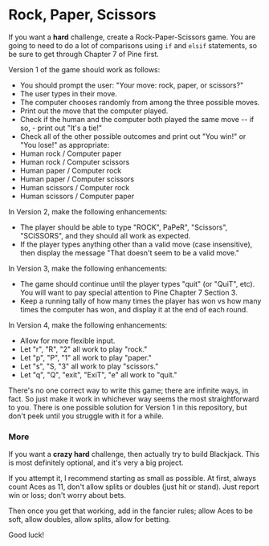 # Rock, Paper, Scissors

If you want a **hard** challenge, create a Rock-Paper-Scissors game. You are going to need to do a lot of comparisons using `if` and `elsif` statements, so be sure to get through Chapter 7 of Pine first.

Version 1 of the game should work as follows:

 - You should prompt the user: "Your move: rock, paper, or scissors?"
 - The user types in their move.
 - The computer chooses randomly from among the three possible moves.
 - Print out the move that the computer played.
 - Check if the human and the computer both played the same move -- if so, - print out "It's a tie!"
 - Check all of the other possible outcomes and print out "You win!" or "You lose!" as appropriate:
  - Human rock / Computer paper
  - Human rock / Computer scissors
  - Human paper / Computer rock
  - Human paper / Computer scissors
  - Human scissors / Computer rock
  - Human scissors / Computer paper

In Version 2, make the following enhancements:

 - The player should be able to type "ROCK", PaPeR", "Scissors", "SCISSORS", and they should all work as expected.
 - If the player types anything other than a valid move (case insensitive), then display the message "That doesn't seem to be a valid move."

In Version 3, make the following enhancements:

 - The game should continue until the player types "quit" (or "QuiT", etc). You will want to pay special attention to Pine Chapter 7 Section 3.
 - Keep a running tally of how many times the player has won vs how many times the computer has won, and display it at the end of each round.

In Version 4, make the following enhancements:

 - Allow for more flexible input.
  - Let "r", "R", "2" all work to play "rock."
  - Let "p", "P", "1" all work to play "paper."
  - Let "s", "S, "3" all work to play "scissors."
  - Let "q", "Q", "exit", "ExiT", "e" all work to "quit."

There's no one correct way to write this game; there are infinite ways, in fact. So just make it work in whichever way seems the most straightforward to you. There is one possible solution for Version 1 in this repository, but don't peek until you struggle with it for a while.

### More

If you want a **crazy hard** challenge, then actually try to build Blackjack. This is most definitely optional, and it's very a big project.

If you attempt it, I recommend starting as small as possible. At first, always count Aces as 11, don't allow splits or doubles (just hit or stand). Just report win or loss; don't worry about bets.

Then once you get that working, add in the fancier rules; allow Aces to be soft, allow doubles, allow splits, allow for betting.

Good luck!
